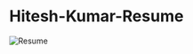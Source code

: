 # Hitesh-Kumar-Resume

![Resume](https://github.com/user-attachments/assets/1a06c4a3-1fdd-4721-b91b-9badd9674cfb)
